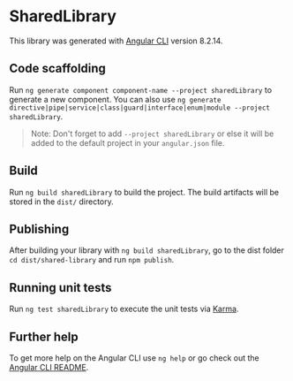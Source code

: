 # SharedLibrary

This library was generated with [Angular CLI](https://github.com/angular/angular-cli) version 8.2.14.

## Code scaffolding

Run `ng generate component component-name --project sharedLibrary` to generate a new component. You can also use `ng generate directive|pipe|service|class|guard|interface|enum|module --project sharedLibrary`.
> Note: Don't forget to add `--project sharedLibrary` or else it will be added to the default project in your `angular.json` file. 

## Build

Run `ng build sharedLibrary` to build the project. The build artifacts will be stored in the `dist/` directory.

## Publishing

After building your library with `ng build sharedLibrary`, go to the dist folder `cd dist/shared-library` and run `npm publish`.

## Running unit tests

Run `ng test sharedLibrary` to execute the unit tests via [Karma](https://karma-runner.github.io).

## Further help

To get more help on the Angular CLI use `ng help` or go check out the [Angular CLI README](https://github.com/angular/angular-cli/blob/master/README.md).
